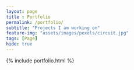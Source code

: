 ```yaml
---
layout: page
title : Portfolio
permalink: /portfolio/
subtitle: "Projects I am working on"
feature-img: "assets/images/pexels/circuit.jpg"
tags: [Page]
hide: true
---
```


{% include portfolio.html %}
